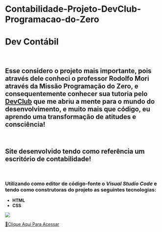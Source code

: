 # Contabilidade-Projeto-DevClub-Programacao-do-Zero
<h1>Dev Contábil</h1>
<br>
<h2>Esse considero o projeto mais importante, pois através dele conheci o professor Rodolfo Mori através da Missão Programação do Zero, e consequentemente conhecer sua tutoria pelo <a href="https://rodolfomori.com.br/devclub">DevClub</a> que me abriu a mente para o mundo do desenvolvimento, e muito mais que código, eu aprendo uma transformação de atitudes e consciência!</h2>
<br>
<h2>Site desenvolvido tendo como referência um escritório de contabilidade!</h2>
<br>
<h3>Utilizando como editor de código-fonte o <i>Visual Studio Code</i> e tendo como construtoras do projeto as seguintes tecnologias:</h3>
<ul>
<li><b>HTML</b></li>
<li><b>CSS</b></li>
</ul>


<img src="https://github.com/ViniFerAlbuquerque/Contabilidade-Projeto-DevClub-Programacao-do-Zero/blob/master/Captura%20de%20tela%202022-09-16%20222644.png?raw=true">


[🔗Clique Aqui Para Acessar](https://viniferalbuquerque-contabilidade.netlify.app)

